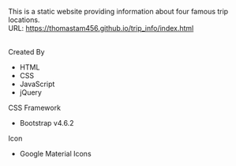 This is a static website providing information about four famous trip locations.<br>
URL: https://thomastam456.github.io/trip_info/index.html
<br><br>

Created By
- HTML
- CSS
- JavaScript
- jQuery

CSS Framework
- Bootstrap v4.6.2

Icon
- Google Material Icons
